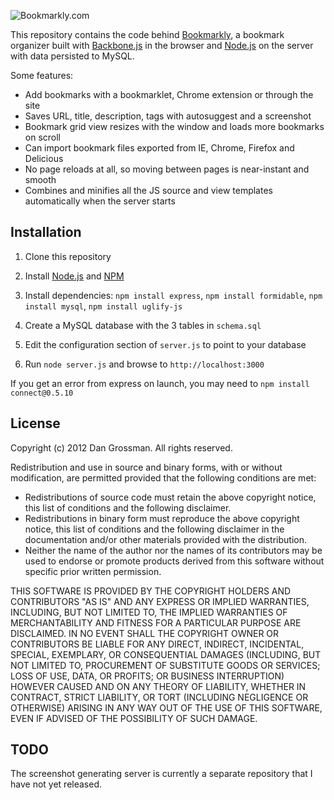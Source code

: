 ![Bookmarkly.com](http://bookmarkly.com/images/homeshot.png)

This repository contains the code behind [Bookmarkly](http://bookmarkly.com), a bookmark organizer built with [Backbone.js](http://backbonejs.org/) in the browser and [Node.js](http://nodejs.org/) on the server with data persisted to MySQL.

Some features:

* Add bookmarks with a bookmarklet, Chrome extension or through the site
* Saves URL, title, description, tags with autosuggest and a screenshot
* Bookmark grid view resizes with the window and loads more bookmarks on scroll
* Can import bookmark files exported from IE, Chrome, Firefox and Delicious
* No page reloads at all, so moving between pages is near-instant and smooth
* Combines and minifies all the JS source and view templates automatically when the server starts

## Installation

1. Clone this repository

2. Install [Node.js](http://nodejs.org/) and [NPM](http://npmjs.org/)

3. Install dependencies: `npm install express`, `npm install formidable`, `npm install mysql`, `npm install uglify-js`

4. Create a MySQL database with the 3 tables in `schema.sql`

5. Edit the configuration section of `server.js` to point to your database

6. Run `node server.js` and browse to `http://localhost:3000`

If you get an error from express on launch, you may need to `npm install connect@0.5.10`

## License

Copyright (c) 2012 Dan Grossman. All rights reserved.

Redistribution and use in source and binary forms, with or without modification, are permitted provided that the following conditions are met:

* Redistributions of source code must retain the above copyright notice, this list of conditions and the following disclaimer.
* Redistributions in binary form must reproduce the above copyright notice, this list of conditions and the following disclaimer in the documentation and/or other materials provided with the distribution.
* Neither the name of the author nor the names of its contributors may be used to endorse or promote products derived from this software without specific prior written permission.

THIS SOFTWARE IS PROVIDED BY THE COPYRIGHT HOLDERS AND CONTRIBUTORS "AS IS" AND ANY EXPRESS OR IMPLIED WARRANTIES, INCLUDING, BUT NOT LIMITED TO, THE IMPLIED WARRANTIES OF MERCHANTABILITY AND FITNESS FOR A PARTICULAR PURPOSE ARE DISCLAIMED. IN NO EVENT SHALL THE COPYRIGHT OWNER OR CONTRIBUTORS BE LIABLE FOR ANY DIRECT, INDIRECT, INCIDENTAL, SPECIAL, EXEMPLARY, OR CONSEQUENTIAL DAMAGES (INCLUDING, BUT NOT LIMITED TO, PROCUREMENT OF SUBSTITUTE GOODS OR SERVICES; LOSS OF USE, DATA, OR PROFITS; OR BUSINESS INTERRUPTION) HOWEVER CAUSED AND ON ANY THEORY OF LIABILITY, WHETHER IN CONTRACT, STRICT LIABILITY, OR TORT (INCLUDING NEGLIGENCE OR OTHERWISE) ARISING IN ANY WAY OUT OF THE USE OF THIS SOFTWARE, EVEN IF ADVISED OF THE POSSIBILITY OF SUCH DAMAGE.

## TODO

The screenshot generating server is currently a separate repository that I have not yet released.
